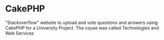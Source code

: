 # CakePHP
"Stackoverflow" website to upload and vote questions and answers using CakePHP for a University Project. The couse was called Technologies and Web Services
